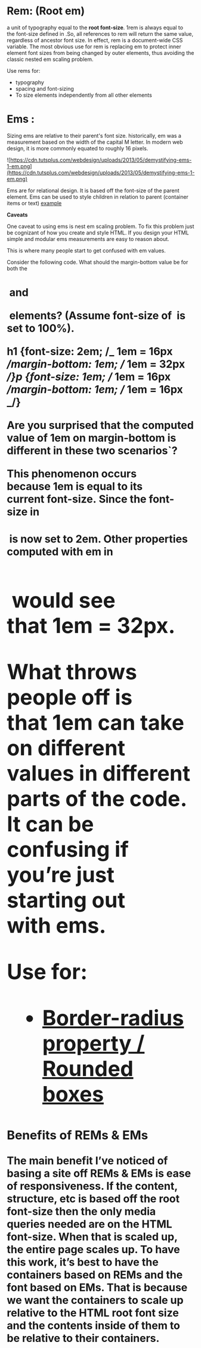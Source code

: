 # Rem: (Root em)

a unit of typography equal to the **root font-size**. 1rem is always equal to the font-size defined in <html>.So, all references to rem will return the same value, regardless of ancestor font size. In effect, rem is a document-wide CSS variable. The most obvious use for rem is replacing em to protect inner element font sizes from being changed by outer elements, thus avoiding the classic nested em scaling problem.

Use rems for:

- typography
- spacing and font-sizing
- To size elements independently from all other elements

# Ems :

Sizing ems are relative to their parent's font size. historically, em was a measurement based on the width of the capital M letter. In modern web design, it is more commonly equated to roughly 16 pixels.

![https://cdn.tutsplus.com/webdesign/uploads/2013/05/demystifying-ems-1-em.png](https://cdn.tutsplus.com/webdesign/uploads/2013/05/demystifying-ems-1-em.png)

Ems are for relational design. It is based off the font-size of the parent element. Ems can be used to style children in relation to parent (container items or text) [example](https://codepen.io/dixita0607/pen/LQNoOL)

**Caveats**

One caveat to using ems is nest em scaling problem. To fix this problem just be cognizant of how you create and style HTML. If you design your HTML simple and modular ems measurements are easy to reason about.

This is where many people start to get confused with em values.

Consider the following code. What should the margin-bottom value be for both the <h1> and <p> elements? (Assume font-size of <html> is set to 100%).

h1 {font-size: 2em; /_ 1em = 16px _/margin-bottom: 1em; /_ 1em = 32px _/}p {font-size: 1em; /_ 1em = 16px _/margin-bottom: 1em; /_ 1em = 16px _/}

Are you surprised that the computed value of 1em on margin-bottom is different in these two scenarios`?

This phenomenon occurs because 1em is equal to its current font-size. **Since the font-size in <h1> is now set to 2em. Other properties computed with em in <h1> would see that 1em = 32px**.

What throws people off is that 1em can take on different values in different parts of the code. It can be confusing if you’re just starting out with ems.

Use for:

- [Border-radius property / Rounded boxes](https://codepen.io/andrewriveraj/pen/wVGGjB)

### **Benefits of REMs & EMs**

The main benefit I’ve noticed of basing a site off REMs & EMs is ease of responsiveness. If the content, structure, etc is based off the root font-size then the only media queries needed are on the HTML font-size. When that is scaled up, the entire page scales up. To have this work, it’s best to have the containers based on REMs and the font based on EMs. That is because we want the containers to scale up relative to the HTML root font size and the contents inside of them to be relative to their containers.
